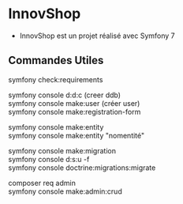 # InnovShop

* InnovShop est un projet réalisé avec Symfony 7

## Commandes Utiles

symfony check:requirements
  
symfony console d:d:c (creer ddb)  
symfony console make:user (créer user)  
symfony console make:registration-form  
  
symfony console make:entity  
symfony console make:entity "nomentité"  
  
symfony console make:migration  
symfony console d:s:u -f  
symfony console doctrine:migrations:migrate  
  
composer req admin  
symfony console make:admin:crud  